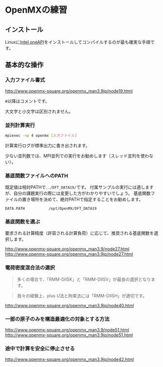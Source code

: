 # OpenMXの練習

## インストール

Linuxに[Intel oneAPI](https://www.intel.com/content/www/us/en/developer/tools/oneapi/toolkits.html)をインストールしてコンパイルするのが最も確実な手順です。

## 基本的な操作

### 入力ファイル書式

http://www.openmx-square.org/openmx_man3.9jp/node19.html

`#`以降はコメントです。

大文字と小文字は区別されません。

### 並列計算実行

```sh
mpiexec -np 4 openmx [入力ファイル]
```

計算実行ログが標準出力に書き出されます。

少ない並列数では、MPI並列での実行をお勧めします（スレッド並列を使わない）。

### 基底関数ファイルへのPATH

既定値は相対PATHで`../DFT_DATA19/`です。
付属サンプルの実行には適しますが、自分の課題実行の際には変更した方がわかりやすいでしょう。
基底関数ファイルの置き場所を決めて、絶対PATHで指定することをお勧めします。

```
DATA.PATH           /opt/OpenMX/DFT_DATA19
```

### 基底関数を選ぶ

要求される計算精度（許容される計算負荷）に応じて、推奨される基底関数を選択します。

http://www.openmx-square.org/openmx_man3.9/node27.html
http://www.openmx-square.org/openmx_man3.9jp/node27.html

### 電荷密度混合法の選択

> 多くの場合で、「RMM-DIISK」と「RMM-DIISV」が最良の選択となります。

> 我々の経験上、plus $U$法と拘束法には「RMM-DIISH」が適切です。

http://www.openmx-square.org/openmx_man3.9jp/node40.html

### 一部の原子のみを構造最適化の対象とする方法

http://www.openmx-square.org/openmx_man3.9/node51.html
http://www.openmx-square.org/openmx_man3.9jp/node51.html

### 途中で計算を安全に停止させる

http://www.openmx-square.org/openmx_man3.9jp/node42.html
